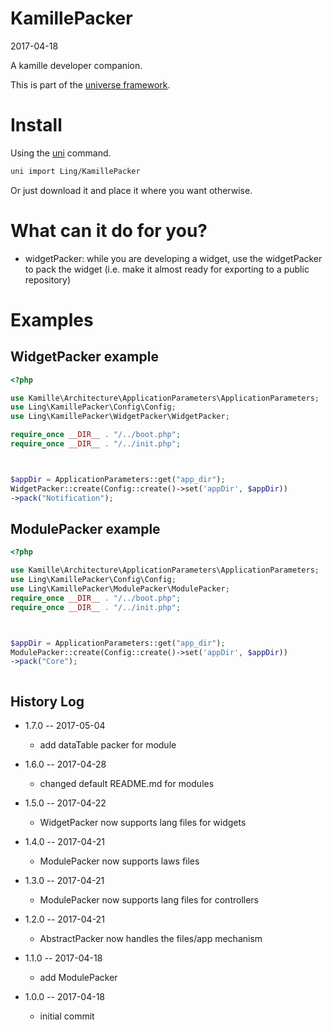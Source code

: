 KamillePacker
=================
2017-04-18


A kamille developer companion.

This is part of the [universe framework](https://github.com/karayabin/universe-snapshot).


Install
==========
Using the [uni](https://github.com/lingtalfi/universe-naive-importer) command.
```bash
uni import Ling/KamillePacker
```

Or just download it and place it where you want otherwise.



What can it do for you?
==========================



- widgetPacker: while you are developing a widget, use the widgetPacker to pack the widget
                (i.e. make it almost ready for exporting to a public repository)




Examples
==================



WidgetPacker example
---------------------

```php
<?php

use Kamille\Architecture\ApplicationParameters\ApplicationParameters;
use Ling\KamillePacker\Config\Config;
use Ling\KamillePacker\WidgetPacker\WidgetPacker;

require_once __DIR__ . "/../boot.php";
require_once __DIR__ . "/../init.php";



$appDir = ApplicationParameters::get("app_dir");
WidgetPacker::create(Config::create()->set('appDir', $appDir))
->pack("Notification");

```


ModulePacker example
---------------------

```php
<?php

use Kamille\Architecture\ApplicationParameters\ApplicationParameters;
use Ling\KamillePacker\Config\Config;
use Ling\KamillePacker\ModulePacker\ModulePacker;
require_once __DIR__ . "/../boot.php";
require_once __DIR__ . "/../init.php";



$appDir = ApplicationParameters::get("app_dir");
ModulePacker::create(Config::create()->set('appDir', $appDir))
->pack("Core");



```







History Log
------------------
    
- 1.7.0 -- 2017-05-04

    - add dataTable packer for module
    
- 1.6.0 -- 2017-04-28

    - changed default README.md for modules
    
- 1.5.0 -- 2017-04-22

    - WidgetPacker now supports lang files for widgets
    
- 1.4.0 -- 2017-04-21

    - ModulePacker now supports laws files 
    
- 1.3.0 -- 2017-04-21

    - ModulePacker now supports lang files for controllers
    
- 1.2.0 -- 2017-04-21

    - AbstractPacker now handles the files/app mechanism
    
- 1.1.0 -- 2017-04-18

    - add ModulePacker

- 1.0.0 -- 2017-04-18

    - initial commit

